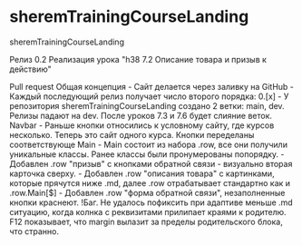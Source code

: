 # sheremTrainingCourseLanding
sheremTrainingCourseLanding

Релиз 0.2
Реализация урока "h38 7.2 Описание товара и призыв к действию"

Pull request
	Общая концепция
		- Сайт делается через заливку на GitHub
		- Каждый последующий релиз получает число второго порядка: 0.[x]
		- У репозитория sheremTrainingCourseLanding создано 2 ветки: main, dev. Релизы падают на dev. После уроков 7.3 и 7.6 будет слияние веток.
	Navbar
		- Раньше кнопки относились к условному сайту, где курсов несколько. Теперь это сайт одного курса. Кнопки переделаны соответствующе 
	Main
		- Main состоит из набора .row, все они получили уникальные классы. Ранее классы были пронумерованы попорядку.
		- Добавлен .row "призыв" с кнопками обратной связи - визуально вторая карточка сверху.
		- Добавлен .row "описания товара" с картинками, которые прячутся ниже .md, далее .row отрабатывает стандартно как и .row.Main[$]
		- Добавлен .row "форма обратной связи", незаполненные кнопки краснеют.
		!Баг. Не удалось пофиксить при адаптиве меньше .md ситуацию, когда колнка с реквизитами прилипает краями к родителю. F12 показывает, что margin вылазит за пределы родительского блока, что странно.
